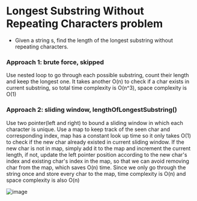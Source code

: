 # Longest Substring Without Repeating Characters problem
* Given a string s, find the length of the longest substring without repeating characters.


### Approach 1: brute force, skipped
Use nested loop to go through each possible substring, count their length and keep the longest one. It takes another O(n) to check if a char exists in current substring, so total time complexity is O(n^3), space complexity is O(1)

### Approach 2: sliding window, lengthOfLongestSubstring()
Use two pointer(left and right) to bound a sliding window in which each character is unique. Use a map to keep track of the seen char and corresponding index, map has a constant look up time so it only takes O(1) to check if the new char already existed in current sliding window. If the new char is not in map, simply add it to the map and increment the current length, if not, update the left pointer position according to the new char's index and existing char's index in the map, so that we can avoid removing char from the map, which saves O(n) time. Since we only go through the string once and store every char to the map, time complexity is O(n) and space complexity is also O(n)

![image](https://user-images.githubusercontent.com/25105806/118186766-f4799b80-b3f2-11eb-81ba-40b1c5ca5d60.png)
